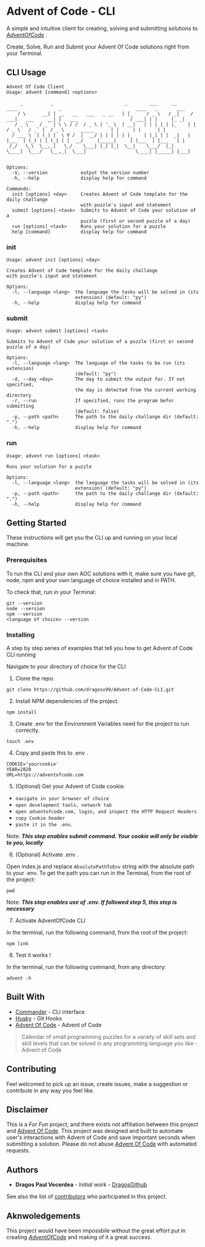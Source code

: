 # Advent of Code - CLI
A simple and intuitive client for creating, solving and submitting solutions to *[AdventOfCode](https://www.adventofcode.com)* . 

Create, Solve, Run and Submit your Advent Of Code solutions right from your Terminal.

## CLI Usage

```
Advent Of Code Client
Usage: advent [command] <options>

     _          _                          _        ___     __      ____               _                           ____   _       ___ 
    / \      __| | __   __   ___   _ __   | |_     / _ \   / _|    / ___|   ___     __| |   ___                   / ___| | |     |_ _|
   / _ \    / _` | \ \ / /  / _ \ | '_ \  | __|   | | | | | |_    | |      / _ \   / _` |  / _ \      _____      | |     | |      | | 
  / ___ \  | (_| |  \ V /  |  __/ | | | | | |_    | |_| | |  _|   | |___  | (_) | | (_| | |  __/     |_____|     | |___  | |___   | | 
 /_/   \_\  \__,_|   \_/    \___| |_| |_|  \__|    \___/  |_|      \____|  \___/   \__,_|  \___|                  \____| |_____| |___|
                                                                                                                                      

Options:
  -V, --version            output the version number
  -h, --help               display help for command

Commands:
  init [options] <day>     Creates Advent of Code template for the daily challange
                           with puzzle's input and statement
  submit [options] <task>  Submits to Advent of Code your solution of a
                           puzzle (first or second puzzle of a day)
  run [options] <task>     Runs your solution for a puzzle
  help [command]           display help for command

```

### init

```
Usage: advent init [options] <day>

Creates Advent of Code template for the daily challange
with puzzle's input and statement

Options:
  -l, --language <lang>  the language the tasks will be solved in (its
                         extension) (default: "py")
  -h, --help             display help for command

```

### submit

```
Usage: advent submit [options] <task>

Submits to Advent of Code your solution of a puzzle (first or second puzzle of a day)

Options:
  -l, --language <lang>  The language of the tasks to be run (its extension)
                         (default: "py")
  -d, --day <day>        The day to submit the output for. If not specified,
                         the day is detected from the current working directory
  -r, --run              If specified, runs the program befor submitting
                         (default: false)
  -p, --path <path>      The path to the daily challange dir (default: ".")
  -h, --help             display help for command

```

### run

```
Usage: advent run [options] <task>

Runs your solution for a puzzle

Options:
  -l, --language <lang>  the language the tasks will be solved in (its
                         extension) (default: "py")
  -p, --path <path>      the path to the daily challange dir (default: ".")
  -h, --help             display help for command
```

## Getting Started

These instructions will get you the CLI up and running on your local machine.

### Prerequisites

To run the CLI and your own AOC solutions with it, make sure you have git, node, npm and your own language of choice installed and in PATH. 

To check that, run in your Terminal:

```
git --version
node --version
npm --version
<language of choice> --version
```

### Installing

A step by step series of examples that tell you how to get Advent of Code CLI running

Navigate to your directory of choice for the CLI

1) Clone the repo.
```
git clone https://github.com/dragosv99/Advent-of-Code-CLI.git
```

2) Install NPM dependencies of the project.

```
npm install
```

3) Create .env for the Environment Variables need for the project to run correctly.

```
touch .env
```

4) Copy and paste this to .env .

```
COOKIE='yourcookie'
YEAR=2020
URL=https://adventofcode.com
```

5) (Optional) Get your Advent of Code cookie.

 - `navigate in your browser of choice` 
 - `open development tools, network tab` 
 - `open adventofcode.com, login, and inspect the HTTP Request Headers`
 - `copy Cookie header` 
 - `paste it in the .env`.  

Note: ***This step enables submit command. Your cookie will only be visible to you, locally***

6) (Optional) Activate .env .

Open index.js and replace `AbsolutePathToEnv` string with the absolute path to your .env. To get the path you can run in the Terminal, from the root of the project: 
```
pwd
``` 

Note: ***This step enables use of .env. If followed step 5, this step is necessary***

7) Activate AdventOfCode CLI

In the terminal, run the following command, from the root of the project:
```
npm link
```

8) Test it works !

In the terminal, run the following command, from any directory:
```
advent -h
```


## Built With

* [Commander](https://www.npmjs.com/package/commander) - CLI interface 
* [Husky](https://www.npmjs.com/package/husky) - Git Hooks
* [Advent Of Code](https://adventofcode.com) - Advent of Code
> Calendar of small programming puzzles for a variety of skill sets and skill levels that can be solved in any programming language you like - Advent of Code

## Contributing

Feel welcomed to pick up an issue, create issues, make a suggestion or contribute in any way you feel like.

## Disclaimer 

This is a *For Fun* project, and there exists not affiliation between this project and [Advent Of Code](https://adventofcode.com). This project was designed and built to automate user's interactions with Advent of Code and save important seconds when submitting a solution. Please do not abuse [Advent Of Code](https://adventofcode.com) with automated requests.

## Authors

* **Dragos Paul Vecerdea** - *Initial work* - [DragosGithub](https://github.com/dragosv99)

See also the list of [contributors](https://github.com/dragosv99/Advent-of-Code-CLI/graphs/contributors) who participated in this project.

## Aknwoledgements

This project would have been impossbile without the great effort put in creating *[AdventOfCode](https://www.adventofcode.com)* and making of it a great success.



